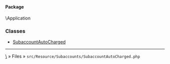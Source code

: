 ## 

#### Package
\Application







### Classes
* [SubaccountAutoCharged](classes/SubaccountAutoCharged)






***
[\\](Home) » Files » `src/Resource/Subaccounts/SubaccountAutoCharged.php`